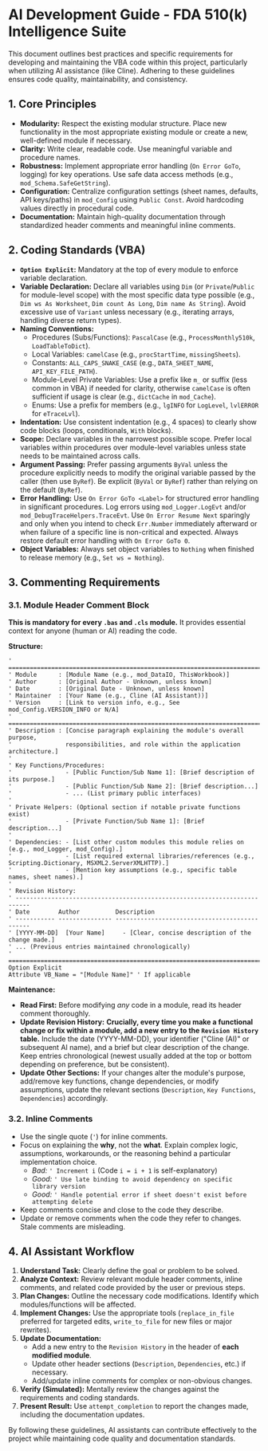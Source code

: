 # AI Development Guide - FDA 510(k) Intelligence Suite

This document outlines best practices and specific requirements for developing and maintaining the VBA code within this project, particularly when utilizing AI assistance (like Cline). Adhering to these guidelines ensures code quality, maintainability, and consistency.

## 1. Core Principles

*   **Modularity:** Respect the existing modular structure. Place new functionality in the most appropriate existing module or create a new, well-defined module if necessary.
*   **Clarity:** Write clear, readable code. Use meaningful variable and procedure names.
*   **Robustness:** Implement appropriate error handling (`On Error GoTo`, logging) for key operations. Use safe data access methods (e.g., `mod_Schema.SafeGetString`).
*   **Configuration:** Centralize configuration settings (sheet names, defaults, API keys/paths) in `mod_Config` using `Public Const`. Avoid hardcoding values directly in procedural code.
*   **Documentation:** Maintain high-quality documentation through standardized header comments and meaningful inline comments.

## 2. Coding Standards (VBA)

*   **`Option Explicit`:** Mandatory at the top of every module to enforce variable declaration.
*   **Variable Declaration:** Declare all variables using `Dim` (or `Private`/`Public` for module-level scope) with the most specific data type possible (e.g., `Dim ws As Worksheet`, `Dim count As Long`, `Dim name As String`). Avoid excessive use of `Variant` unless necessary (e.g., iterating arrays, handling diverse return types).
*   **Naming Conventions:**
    *   Procedures (Subs/Functions): `PascalCase` (e.g., `ProcessMonthly510k`, `LoadTableToDict`).
    *   Local Variables: `camelCase` (e.g., `procStartTime`, `missingSheets`).
    *   Constants: `ALL_CAPS_SNAKE_CASE` (e.g., `DATA_SHEET_NAME`, `API_KEY_FILE_PATH`).
    *   Module-Level Private Variables: Use a prefix like `m_` or suffix (less common in VBA) if needed for clarity, otherwise `camelCase` is often sufficient if usage is clear (e.g., `dictCache` in `mod_Cache`).
    *   Enums: Use a prefix for members (e.g., `lgINFO` for `LogLevel`, `lvlERROR` for `eTraceLvl`).
*   **Indentation:** Use consistent indentation (e.g., 4 spaces) to clearly show code blocks (loops, conditionals, `With` blocks).
*   **Scope:** Declare variables in the narrowest possible scope. Prefer local variables within procedures over module-level variables unless state needs to be maintained across calls.
*   **Argument Passing:** Prefer passing arguments `ByVal` unless the procedure explicitly needs to modify the original variable passed by the caller (then use `ByRef`). Be explicit (`ByVal` or `ByRef`) rather than relying on the default (`ByRef`).
*   **Error Handling:** Use `On Error GoTo <Label>` for structured error handling in significant procedures. Log errors using `mod_Logger.LogEvt` and/or `mod_DebugTraceHelpers.TraceEvt`. Use `On Error Resume Next` sparingly and only when you intend to check `Err.Number` immediately afterward or when failure of a specific line is non-critical and expected. Always restore default error handling with `On Error GoTo 0`.
*   **Object Variables:** Always set object variables to `Nothing` when finished to release memory (e.g., `Set ws = Nothing`).

## 3. Commenting Requirements

### 3.1. Module Header Comment Block

**This is mandatory for every `.bas` and `.cls` module.** It provides essential context for anyone (human or AI) reading the code.

**Structure:**

```vba
' ==========================================================================
' Module      : [Module Name (e.g., mod_DataIO, ThisWorkbook)]
' Author      : [Original Author - Unknown, unless known]
' Date        : [Original Date - Unknown, unless known]
' Maintainer  : [Your Name (e.g., Cline (AI Assistant))]
' Version     : [Link to version info, e.g., See mod_Config.VERSION_INFO or N/A]
' ==========================================================================
' Description : [Concise paragraph explaining the module's overall purpose,
'               responsibilities, and role within the application architecture.]
'
' Key Functions/Procedures:
'               - [Public Function/Sub Name 1]: [Brief description of its purpose.]
'               - [Public Function/Sub Name 2]: [Brief description...]
'               - ... (List primary public interfaces)
'
' Private Helpers: (Optional section if notable private functions exist)
'               - [Private Function/Sub Name 1]: [Brief description...]
'
' Dependencies: - [List other custom modules this module relies on (e.g., mod_Logger, mod_Config).]
'               - [List required external libraries/references (e.g., Scripting.Dictionary, MSXML2.ServerXMLHTTP).]
'               - [Mention key assumptions (e.g., specific table names, sheet names).]
'
' Revision History:
' --------------------------------------------------------------------------
' Date        Author          Description
' ----------- --------------- ----------------------------------------------
' [YYYY-MM-DD]  [Your Name]     - [Clear, concise description of the change made.]
' ... (Previous entries maintained chronologically)
' ==========================================================================
Option Explicit
Attribute VB_Name = "[Module Name]" ' If applicable
```

**Maintenance:**

*   **Read First:** Before modifying *any* code in a module, read its header comment thoroughly.
*   **Update Revision History:** **Crucially, every time you make a functional change or fix within a module, add a new entry to the `Revision History` table.** Include the date (YYYY-MM-DD), your identifier ("Cline (AI)" or subsequent AI name), and a brief but clear description of the change. Keep entries chronological (newest usually added at the top or bottom depending on preference, but be consistent).
*   **Update Other Sections:** If your changes alter the module's purpose, add/remove key functions, change dependencies, or modify assumptions, update the relevant sections (`Description`, `Key Functions`, `Dependencies`) accordingly.

### 3.2. Inline Comments

*   Use the single quote (`'`) for inline comments.
*   Focus on explaining the **why**, not the **what**. Explain complex logic, assumptions, workarounds, or the reasoning behind a particular implementation choice.
    *   *Bad:* `' Increment i` (Code `i = i + 1` is self-explanatory)
    *   *Good:* `' Use late binding to avoid dependency on specific library version`
    *   *Good:* `' Handle potential error if sheet doesn't exist before attempting delete`
*   Keep comments concise and close to the code they describe.
*   Update or remove comments when the code they refer to changes. Stale comments are misleading.

## 4. AI Assistant Workflow

1.  **Understand Task:** Clearly define the goal or problem to be solved.
2.  **Analyze Context:** Review relevant module header comments, inline comments, and related code provided by the user or previous steps.
3.  **Plan Changes:** Outline the necessary code modifications. Identify which modules/functions will be affected.
4.  **Implement Changes:** Use the appropriate tools (`replace_in_file` preferred for targeted edits, `write_to_file` for new files or major rewrites).
5.  **Update Documentation:**
    *   Add a new entry to the `Revision History` in the header of **each modified module**.
    *   Update other header sections (`Description`, `Dependencies`, etc.) if necessary.
    *   Add/update inline comments for complex or non-obvious changes.
6.  **Verify (Simulated):** Mentally review the changes against the requirements and coding standards.
7.  **Present Result:** Use `attempt_completion` to report the changes made, including the documentation updates.

By following these guidelines, AI assistants can contribute effectively to the project while maintaining code quality and documentation standards.
